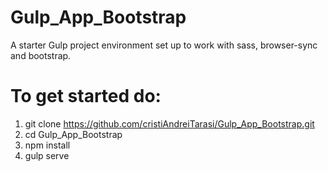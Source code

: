 # Gulp_App_Bootstrap
A starter Gulp project environment set up to work with sass, browser-sync and bootstrap.

# To get started do:
1. git clone https://github.com/cristiAndreiTarasi/Gulp_App_Bootstrap.git
2. cd Gulp_App_Bootstrap
3. npm install
4. gulp serve
